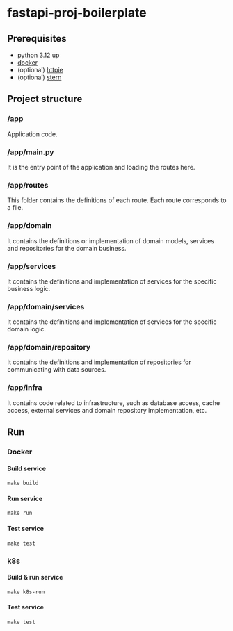 # fastapi-proj-boilerplate

## Prerequisites
- python 3.12 up
- [docker](https://docs.docker.com/desktop/install/mac-install/)
- (optional) [httpie](https://httpie.io/docs/cli/installation)
- (optional) [stern](https://github.com/stern/stern)

## Project structure

### /app
Application code.

### /app/main.py
It is the entry point of the application and loading the routes here.


### /app/routes
This folder contains the definitions of each route. Each route corresponds to a file.

### /app/domain
It contains the definitions or implementation of domain models, services and repositories for the domain business.

### /app/services
It contains the definitions and implementation of services for the specific business logic.  

### /app/domain/services
It contains the definitions and implementation of services for the specific domain logic.

### /app/domain/repository
It contains the definitions and implementation of repositories for communicating with data sources.

### /app/infra
It contains code related to infrastructure, such as database access, cache access, external services and domain repository implementation, etc.

## Run

### Docker
#### Build service

```shell
make build
```

#### Run service

```shell
make run
```

#### Test service

```shell
make test
```

### k8s
#### Build & run service

```shell
make k8s-run
```

#### Test service

```shell
make test
```

